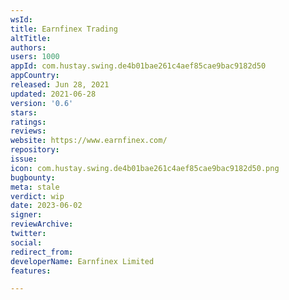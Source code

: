 ```yaml
---
wsId: 
title: Earnfinex Trading
altTitle: 
authors: 
users: 1000
appId: com.hustay.swing.de4b01bae261c4aef85cae9bac9182d50
appCountry: 
released: Jun 28, 2021
updated: 2021-06-28
version: '0.6'
stars: 
ratings: 
reviews: 
website: https://www.earnfinex.com/
repository: 
issue: 
icon: com.hustay.swing.de4b01bae261c4aef85cae9bac9182d50.png
bugbounty: 
meta: stale
verdict: wip
date: 2023-06-02
signer: 
reviewArchive: 
twitter: 
social: 
redirect_from: 
developerName: Earnfinex Limited
features: 

---
```


